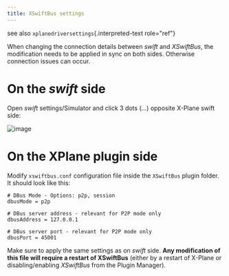 ```yaml
---
title: XSwiftBus settings
---
```


see also `xplanedriversettings`{.interpreted-text role="ref"}

When changing the connection details between *swift* and *XSwiftBus*,
the modification needs to be applied in sync on both sides. Otherwise
connection issues can occur.

On the *swift* side
===================

Open *swift* settings/Simulator and click 3 dots (...) opposite X-Plane
swift side:

![image](http://img.swift-project.org/tcassettings.png)

On the XPlane plugin side
=========================

Modify `xswiftbus.conf` configuration file inside the `XSwiftBus` plugin
folder. It should look like this:

``` {.}
# DBus Mode - Options: p2p, session
dbusMode = p2p

# DBus server address - relevant for P2P mode only
dbusAddress = 127.0.0.1

# DBus server port - relevant for P2P mode only
dbusPort = 45001
```

Make sure to apply the same settings as on *swift* side. **Any
modification of this file will require a restart of XSwiftBus** (either
by a restart of X-Plane or disabling/enabling *XSwiftBus* from the
Plugin Manager).
